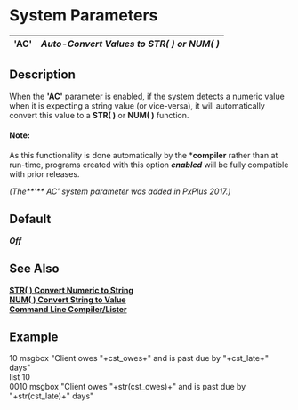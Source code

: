 # System Parameters

**'AC'** |  **_Auto-Convert Values to STR( ) or NUM( )_**  
---|---  
  
## Description

When the **'AC'** parameter is enabled, if the system detects a numeric value when it is expecting a string value (or vice-versa), it will automatically convert this value to a **STR( )** or **NUM( )** function.

#### **Note:**  
As this functionality is done automatically by the ***compiler** rather than at run-time, programs created with this option **_enabled_** will be fully compatible with prior releases.

_(The**'** AC' system parameter was added in PxPlus 2017.)_

## Default

**_Off_**

## See Also

**[STR( ) Convert Numeric to String](../functions/str.md)**  
**[NUM( ) Convert String to Value](../functions/num.md)**  
**[Command Line Compiler/Lister](../PxPlus%20Installation%20and%20Configuration/Launching%20PxPlus/Overview.htm#compiler)**

## Example

10 msgbox "Client owes "+cst_owes+" and is past due by "+cst_late+" days"  
list 10  
0010 msgbox "Client owes "+str(cst_owes)+" and is past due by "+str(cst_late)+" days"
